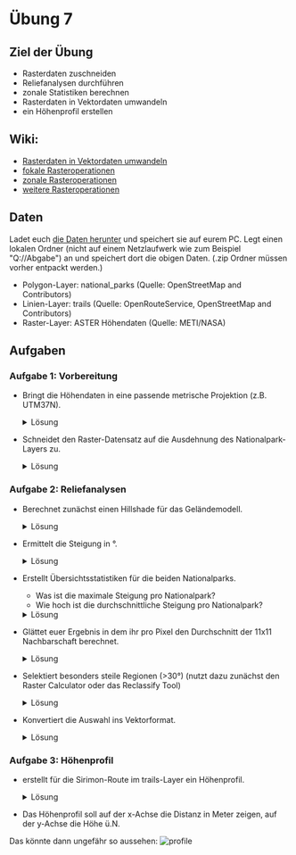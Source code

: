 # Übung 7
## Ziel der Übung
* Rasterdaten zuschneiden  
* Reliefanalysen durchführen
* zonale Statistiken berechnen
* Rasterdaten in Vektordaten umwandeln
* ein Höhenprofil erstellen

## Wiki:
* [Rasterdaten in Vektordaten umwandeln](/exercise_7/qgis-Konvertierung)
* [fokale Rasteroperationen](/exercise_7/qgis-Fokale-Funktionen)
* [zonale Rasteroperationen](/exercise_7/qgis-Zonale-Funktionen)
* [weitere Rasteroperationen](/exercise_7/qgis-Weitere-Rasterfunktionen)

## Daten
Ladet euch [die Daten herunter](https://courses.gistools.geog.uni-heidelberg.de/giscience/gis-einfuehrung/-/raw/master/exercise_07/exercise_07_data.zip) und speichert sie auf eurem PC. Legt einen lokalen Ordner (nicht auf einem Netzlaufwerk wie zum Beispiel "Q://Abgabe") an und speichert dort die obigen Daten. (.zip Ordner müssen vorher entpackt werden.)
* Polygon-Layer: national_parks (Quelle: OpenStreetMap and Contributors)
* Linien-Layer: trails (Quelle: OpenRouteService, OpenStreetMap and Contributors)
* Raster-Layer: ASTER Höhendaten (Quelle: METI/NASA)

## Aufgaben
### Aufgabe 1: Vorbereitung
* Bringt die Höhendaten in eine passende metrische Projektion (z.B. UTM37N).

  <details>
  <summary>Lösung</summary>
    <br/>
    <ul>
    <li>
    `ASTER_merged.tiff` -> Funktion <b>Warp (Reproject)</b>, Ziel-KBS "EPSG: 32637 - WGS 84 / UTM zone 37N"
    -> speichern als z.B. `ASTER_reprojected`
     </ul>
    <br/><br/>

  </details>

* Schneidet den Raster-Datensatz auf die Ausdehnung des Nationalpark-Layers zu.

  <details>
  <summary>Lösung</summary>
    <br/>
    <ul>
    <li>
    Funktion <b>Clip Raster by Extent</b>, Inputlayer `ASTER_reprojected`, Clipping Extent -> Calculate from Layer -> `national_parks` -> speichern als z.B. `ASTER_clipped`
     </ul>
    <br/><br/>

  </details>


### Aufgabe 2: Reliefanalysen
* Berechnet zunächst einen Hillshade für das Geländemodell.

  <details>
  <summary>Lösung</summary>
    <br/>
    <ul>
    <li>
    Funktion <b>Hillshade</b>, Input Layer `ASTER_clipped`
    -> speichern als z.B. `hillshade`
     </ul>
    <br/><br/>

  </details>

* Ermittelt die Steigung in °.

  <details>
  <summary>Lösung</summary>
    <br/>
    <ul>
    <li>
    Funktion <b>Slope</b>, Input Layer `ASTER_clipped`
    -> speichern als z.B. `slope`
     </ul>
    <br/><br/>

  </details>

* Erstellt Übersichtsstatistiken für die beiden Nationalparks.
  * Was ist die maximale Steigung pro Nationalpark?
  * Wie hoch ist die durchschnittliche Steigung pro Nationalpark?

  <details>
  <summary>Lösung</summary>
    <br/>
    <ul>
    <li>
    Funktion <b>Zonal statistics</b>, Input Layer `national_parks`, Raster Layer `slope`, Statistics to calculate "Mean" und "Maximum"
    -> speichern als z.B. `zonal_statistics`
    <li>
    Ergebnisse können in der Attributtabelle eingesehen werden
     </ul>
    <br/><br/>

  </details>

* Glättet euer Ergebnis in dem ihr pro Pixel den Durchschnitt der 11x11 Nachbarschaft berechnet.

  <details>
  <summary>Lösung</summary>
    <br/>
    <ul>
    <li>
    Funktion <b>r.neighbors</b>, Input raster layer `slope`, Neighborhood operation "average", neighborrhood size "11"
    -> speichern als z.B. `smoothed`
     </ul>
    <br/><br/>

  </details>

* Selektiert besonders steile Regionen (>30°) (nutzt dazu zunächst den Raster Calculator oder das Reclassify Tool)

  <details>
  <summary>Lösung</summary>
    <br/>
    <ul>
    <li>
    Raster Calculator mit Befehl '"smoothed@1" > 30' -> speichern als z.B. `calculated`
     </ul>
    <br/><br/>

  </details>

* Konvertiert die Auswahl ins Vektorformat.

  <details>
  <summary>Lösung</summary>
    <br/>
    <ul>
    <li>
    Funktion <b>Polygonize (Raster to Vector)</b>, Input Layer `calculated`
     </ul>
    <br/><br/>

  </details>

### Aufgabe 3: Höhenprofil
* erstellt für die Sirimon-Route im trails-Layer ein Höhenprofil.

  <details>
  <summary>Lösung</summary>
    <br/>
    <ul>
    <li>
    Installiert das Plugin "Profile tool". Anschließend könnt ihr das über Plugins -> Profile Tool öffnen. Im Layerfenster den Layer `ASTER_reprojected` auswählen und im Profile Tool <i>Add Layer</i> auswählen- Bei Options Selection auf <i>Selected Layer</i>stellen. Anschließend den  Layer `trails` auswählen-
     </ul>
    <br/><br/>

  </details>

* Das Höhenprofil soll auf der x-Achse die Distanz in Meter zeigen, auf der y-Achse die Höhe ü.N.

Das könnte dann ungefähr so aussehen:
![profile](https://courses.gistools.geog.uni-heidelberg.de/giscience/gis-einfuehrung/-/raw/master/exercise_07/sirimon_route_profile.png)
